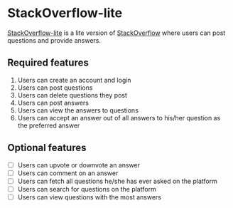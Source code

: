 # StackOverflow-lite

[StackOverflow-lite](https://tirgei.github.io/stack-overflow-lite/UI) is a lite version of [StackOverflow](https://stackoverflow.com) where users can post questions and provide answers.

## Required features

1. Users can create an account and login
2. Users can post questions
3. Users can delete questions they post
4. Users can post answers
5. Users can view the answers to questions
6. Users can accept an answer out of all answers to his/her question as the preferred answer

## Optional features

- [ ] Users can upvote or downvote an answer
- [ ] Users can comment on an answer
- [ ] Users can fetch all questions he/she has ever asked on the platform
- [ ] Users can search for questions on the platform
- [ ] Users can view questions with the most answers